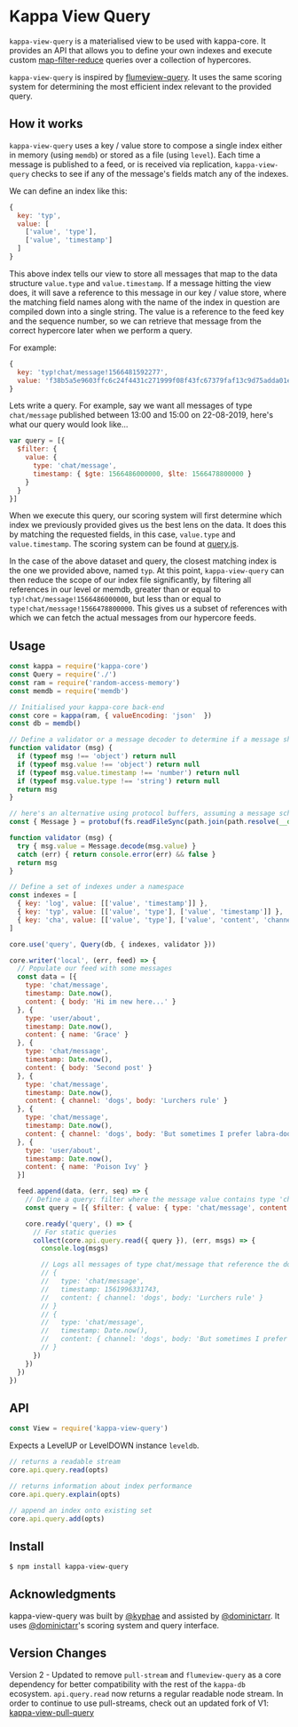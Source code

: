 # Kappa View Query

`kappa-view-query` is a materialised view to be used with kappa-core. It provides an API that allows you to define your own indexes and execute custom [map-filter-reduce](https://github.com/dominictarr/map-filter-reduce) queries over a collection of hypercores.

`kappa-view-query` is inspired by [flumeview-query](https://github.com/flumedb/flumeview-query). It uses the same scoring system for determining the most efficient index relevant to the provided query.

## How it works

`kappa-view-query` uses a key / value store to compose a single index either in memory (using `memdb`) or stored as a file (using `level`). Each time a message is published to a feed, or is received via replication, `kappa-view-query` checks to see if any of the message's fields match any of the indexes.

We can define an index like this:

```js
{
  key: 'typ',
  value: [
    ['value', 'type'],
    ['value', 'timestamp']
  ]
}
```

This above index tells our view to store all messages that map to the data structure `value.type` and `value.timestamp`. If a message hitting the view does, it will save a reference to this message in our key / value store, where the matching field names along with the name of the index in question are compiled down into a single string. The value is a reference to the feed key and the sequence number, so we can retrieve that message from the correct hypercore later when we perform a query.

For example:

```js
{
  key: 'typ!chat/message!1566481592277',
  value: 'f38b5a5e9603ffc6c24f4431c271999f08f43fc67379faf13c9d75adda01e63c@3'
}
```

Lets write a query. For example, say we want all messages of type `chat/message` published between 13:00 and 15:00 on 22-08-2019, here's what our query would look like...

```js
var query = [{
  $filter: {
    value: {
      type: 'chat/message',
      timestamp: { $gte: 1566486000000, $lte: 1566478800000 }
    }
  }
}]
```

When we execute this query, our scoring system will first determine which index we previously provided gives us the best lens on the data. It does this by matching the requested fields, in this case, `value.type` and `value.timestamp`. The scoring system can be found at [query.js](./query.js).

In the case of the above dataset and query, the closest matching index is the one we provided above, named `typ`. At this point, `kappa-view-query` can then reduce the scope of our index file significantly, by filtering all references in our level or memdb, greater than or equal to `typ!chat/message!1566486000000`, but less than or equal to `type!chat/message!1566478800000`. This gives us a subset of references with which we can  fetch the actual messages from our hypercore feeds.

## Usage

```js
const kappa = require('kappa-core')
const Query = require('./')
const ram = require('random-access-memory')
const memdb = require('memdb')

// Initialised your kappa-core back-end
const core = kappa(ram, { valueEncoding: 'json'  })
const db = memdb()

// Define a validator or a message decoder to determine if a message should be indexed or not
function validator (msg) {
  if (typeof msg !== 'object') return null
  if (typeof msg.value !== 'object') return null
  if (typeof msg.value.timestamp !== 'number') return null
  if (typeof msg.value.type !== 'string') return null
  return msg
}

// here's an alternative using protocol buffers, assuming a message schema exists
const { Message } = protobuf(fs.readFileSync(path.join(path.resolve(__dirname), 'message.proto')))

function validator (msg) {
  try { msg.value = Message.decode(msg.value) }
  catch (err) { return console.error(err) && false }
  return msg
}

// Define a set of indexes under a namespace
const indexes = [
  { key: 'log', value: [['value', 'timestamp']] },
  { key: 'typ', value: [['value', 'type'], ['value', 'timestamp']] },
  { key: 'cha', value: [['value', 'type'], ['value', 'content', 'channel']] }
]

core.use('query', Query(db, { indexes, validator }))

core.writer('local', (err, feed) => {
  // Populate our feed with some messages
  const data = [{
    type: 'chat/message',
    timestamp: Date.now(),
    content: { body: 'Hi im new here...' }
  }, {
    type: 'user/about',
    timestamp: Date.now(),
    content: { name: 'Grace' }
  }, {
    type: 'chat/message',
    timestamp: Date.now(),
    content: { body: 'Second post' }
  }, {
    type: 'chat/message',
    timestamp: Date.now(),
    content: { channel: 'dogs', body: 'Lurchers rule' }
  }, {
    type: 'chat/message',
    timestamp: Date.now(),
    content: { channel: 'dogs', body: 'But sometimes I prefer labra-doodles' }
  }, {
    type: 'user/about',
    timestamp: Date.now(),
    content: { name: 'Poison Ivy' }
  }]

  feed.append(data, (err, seq) => {
    // Define a query: filter where the message value contains type 'chat/message', and the content references the channel 'dogs'
    const query = [{ $filter: { value: { type: 'chat/message', content: { channel: 'dogs' } } } }]

    core.ready('query', () => {
      // For static queries
      collect(core.api.query.read({ query }), (err, msgs) => {
        console.log(msgs)

        // Logs all messages of type chat/message that reference the dogs channel, and order by timestamp...
        // {
        //   type: 'chat/message',
        //   timestamp: 1561996331743,
        //   content: { channel: 'dogs', body: 'Lurchers rule' }
        // }
        // {
        //   type: 'chat/message',
        //   timestamp: Date.now(),
        //   content: { channel: 'dogs', body: 'But sometimes I prefer labra-doodles' }
        // }
      })
    })
  })
})
```

## API

```js
const View = require('kappa-view-query') 
```

Expects a LevelUP or LevelDOWN instance `leveldb`.

```js
// returns a readable stream
core.api.query.read(opts)

// returns information about index performance
core.api.query.explain(opts)

// append an index onto existing set
core.api.query.add(opts)
```

## Install

```bash
$ npm install kappa-view-query
```

## Acknowledgments
kappa-view-query was built by [@kyphae](https://github.com/kyphae/) and assisted by [@dominictarr](https://github.com/dominictarr). It uses [@dominictarr](https://github.com/dominictarr)'s scoring system and query interface.

## Version Changes
Version 2 - Updated to remove `pull-stream` and `flumeview-query` as a core dependency for better compatibility with the rest of the `kappa-db` ecosystem. `api.query.read` now returns a regular readable node stream. In order to continue to use pull-streams, check out an updated fork of V1: [kappa-view-pull-query](https://github.com/kappa-db/kappa-view-pull-query)
